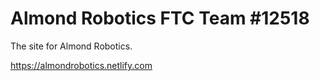 # Almond Robotics FTC Team #12518

The site for Almond Robotics.

https://almondrobotics.netlify.com
